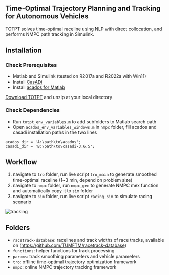 ## Time-Optimal Trajectory Planning and Tracking for Autonomous Vehicles
TOTPT solves time-optimal raceline using NLP with direct collocation, and performs NMPC path tracking in Simulink.


## Installation
### Check Prerequisites
* Matlab and Simulink (tested on R2017a and R2022a with Win11)
* Install [CasADi](https://web.casadi.org/get/)
* Install [acados for Matlab](https://docs.acados.org/installation/index.html#windows-for-use-with-matlab)

[Download TOTPT](https://github.com/zlijunting/TOTPT/archive/refs/heads/main.zip) and unzip at your local directory

### Check Dependencies
* Run `totpt_env_variables.m` to add subfolders to Matlab search path
* Open `acados_env_variables_windows.m` in `nmpc` folder, fill acados and casadi installation paths in the two lines
```
acados_dir = 'A:\path\to\acados';
casadi_dir = 'B:\path\to\casadi-3.6.5';
```

## Workflow
1. navigate to `tro` folder, run live script `tro_main` to generate smoothed time-optimal raceline (1~3 min, depend on problem size)
2. navigate to `nmpc` folder, run `nmpc_gen` to generate NMPC mex function and automatically copy it to `sim` folder
3. navigate to `sim` folder, run live script `racing_sim` to simulate racing scenario
   
![tracking](./imgs_doc/tro_result.png)

   

## Folders
* `racetrack-database`: racelines and track widths of race tracks, available on (https://github.com/TUMFTM/racetrack-database)
* `functions`: helper functions for track processing
* `params`: track smoothing parameters and vehicle parameters
* `tro`: offline time-optimal trajectory optimization framework
* `nmpc`: online NMPC trajectory tracking framework


